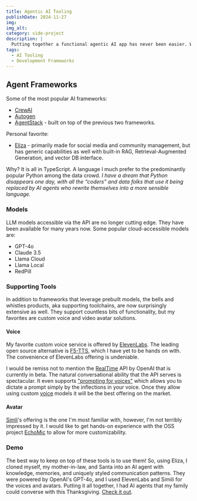 ```yaml
---
title: Agentic AI Tooling
publishDate: 2024-11-27
img:
img_alt:
category: side-project
description: |
  Putting together a functional agentic AI app has never been easier. With a host of models to choose from and frameworks to assist, all it takes is a little imagination.
tags:
  - AI Tooling
  - Development Frameworks
---
```


## Agent Frameworks

Some of the most popular AI frameworks:

- [CrewAI](https://www.crewai.com/open-source)
- [Autogen](https://github.com/microsoft/autogen)
- [AgentStack](https://github.com/AgentOps-AI/AgentStack) - built on top of the previous two frameworks.

Personal favorite:

- [Eliza](https://github.com/ai16z/eliza) - primarily made for social media and community management, but has generic capabilities as well with built-in RAG, Retrieval-Augmented Generation, and vector DB interface.

Why? It is all in TypeScript. A language I much prefer to the predominantly popular Python among the data crowd. _I have a dream that Python disappears one day, with all the “coders” and data folks that use it being replaced by AI agents who rewrite themselves into a more sensible language._

### Models

LLM models accessible via the API are no longer cutting edge. They have been available for many years now. Some popular cloud-accessible models are:

- GPT-4o
- Claude 3.5
- Llama Cloud
- Llama Local
- RedPill

### Supporting Tools

In addition to frameworks that leverage prebuilt models, the bells and whistles products, aka supporting toolchains, are now surprisingly extensive as well. They support countless bits of functionality, but my favorites are custom voice and video avatar solutions.

#### Voice

My favorite custom voice service is offered by [ElevenLabs](https://elevenlabs.io/). The leading open source alternative is [F5-TTS](https://github.com/SWivid/F5-TTS), which I have yet to be hands on with. The convenience of ElevenLabs offering is undeniable.

I would be remiss not to mention the [RealTime](https://openai.com/index/introducing-the-realtime-api/) API by OpenAI that is currently in beta. The natural conversational ability that the API serves is spectacular. It even supports ["prompting for voices"](https://platform.openai.com/docs/guides/realtime/overview?text-generation-quickstart-example=audio#prompting-for-voices) which allows you to dictate a prompt simply by the inflections in your voice. Once they allow using custom [voice](https://platform.openai.com/docs/guides/realtime/overview?text-generation-quickstart-example=audio#voices) models it will be the best offering on the market.

#### Avatar

[Simli](https://www.simli.com/)'s offering is the one I'm most familiar with, however, I'm not terribly impressed by it. I would like to get hands-on experience with the OSS project [EchoMic](https://github.com/antgroup/echomimic) to allow for more customizability.

### Demo

The best way to keep on top of these tools is to use them! So, using Eliza, I cloned myself, my mother-in-law, and Santa into an AI agent with knowledge, memories, and uniquely styled communication patterns. They were powered by OpenAI's GPT-4o, and I used ElevenLabs and Simili for the voices and avatars. Putting it all together, I had AI agents that my family could converse with this Thanksgiving. [Check it out](https://www.raysmets.me/work/agentic-ai-video-chat).
